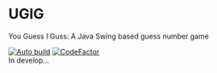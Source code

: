 # UGIG
You Guess I Guss: A Java Swing based guess number game

[![Auto build](https://github.com/I-Info/UGIG/actions/workflows/build.yml/badge.svg)](https://github.com/I-Info/UGIG/actions/workflows/build.yml)
[![CodeFactor](https://www.codefactor.io/repository/github/i-info/ugig/badge/main)](https://www.codefactor.io/repository/github/i-info/ugig/overview/main)   
In develop...
